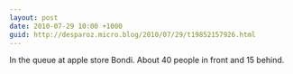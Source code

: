 ```yaml
---
layout: post
date: 2010-07-29 10:00 +1000
guid: http://desparoz.micro.blog/2010/07/29/t19852157926.html
---
```

In the queue at apple store Bondi. About 40 people in front and 15 behind.
